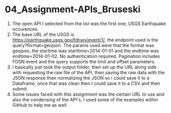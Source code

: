 # 04_Assignment-APIs_Bruseski
1. The open API I selected from the list was the first one, USGS Earthquake occurences.
2. The base URL of the USGS is https://earthquake.usgs.gov/fdnws/event/1/, the endpoint used is the query?format=geojson. The params used were that the format was geojson, the startime was starttime=2014-01-01 and the endtime was endtime=2014-01-02. No authentication required. Pagination includes FDSN event and the query supports the limit and offset parameters.
3. I basically just took the output folder, then set up the URL along side with requesting the raw file of the API, then saving the raw data with the JSON response then normalizing the JSON so i could save it to a Dataframe, once that was clean then I could save it to a CSV and then submit.
4. Some issues faced with this assignment was the certain URL to use and also the condensing of the API's, I used some of the examples within GitHub to help me as well.
   
